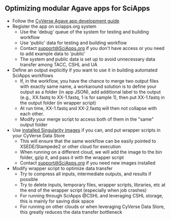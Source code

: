 Optimizing modular Agave apps for SciApps
-------
* Follow the [CyVerse Agave app development guide](https://github.com/cyverse/cyverse-sdk)
* Register the app on sciapps.org system
  * Use the 'debug' queue of the system for testing and building workflow
  * Use 'public' data for testing and building workflow
  * Contact support@SciApps.org if you don't have access or you need to add example data to 'public'
  * The system and public data is set up to avoid unnecessary data transfer among TACC, CSHL and UA
* Define an output explicitly if you want to use it in building automated SciApps workflows
  * If, in the workflow, you have the chance to merge two output files with exactly same name, a workaround solution is to define your output as a folder (in app JSON), add additional label to the output (e.g., XX.fastq to XX-1.fastq, 1 is for sample 1), then put XX-1.fastq in the output folder (in wrapper script) 
  * At run time, XX-1.fastq and XX-2.fastq will then not collapse with each other. 
  * Modify your merge script to access both of them in the "same" output folder
* Use [installed Singularity images](Singularity-SciApps.md) if you can, and put wrapper scripts in your CyVerse Data Store
  * This will ensure that the same workflow can be easily pointed to XSEDE/Stampede2 or other cloud for execution
  * When running on a different cloud, we will add the image to the bin folder, gzip it, and pass it with the wrapper script
  * Contact support@SciApps.org if you need new images installed
* Modify wrapper script to optimize data transfer
  * Try to compress all inputs, intermediate outputs, and results if possible
  * Try to delete inputs, temporary files, wrapper scripts, libraries, etc at the end of the wrapper script (especially when job crashes)
  * For running through SciApps @CSHL and leveraging CSHL storage, this is mainly for saving disk space 
  * For running on other clouds or when leveraging CyVerse Data Store, this greatly reduces the data transfer bottleneck
